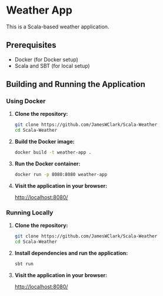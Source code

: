 # Weather App

This is a Scala-based weather application.

## Prerequisites

- Docker (for Docker setup)
- Scala and SBT (for local setup)

## Building and Running the Application

### Using Docker

1. **Clone the repository:**  
    
    ```sh
    git clone https://github.com/JamesWClark/Scala-Weather
    cd Scala-Weather

2. **Build the Docker image:**  
    
    ```sh
    docker build -t weather-app .

3. **Run the Docker container:**  
    
    ```sh
    docker run -p 8080:8080 weather-app

4. **Visit the application in your browser:**  
    
    [http://localhost:8080/](http://localhost:8080)

### Running Locally

1. **Clone the repository:**  
    
    ```sh
    git clone https://github.com/JamesWClark/Scala-Weather
    cd Scala-Weather

2. **Install dependencies and run the application:**  
    
    ```sh
    sbt run

3. **Visit the application in your browser:**  
    
    [http://localhost:8080/](http://localhost:8080)
